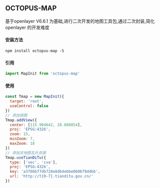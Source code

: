 ## OCTOPUS-MAP

基于openlayer V6.6.1 为基础,进行二次开发的地图工具包,通过二次封装,简化 openlayer 的开发难度

#### 安装方法

```
npm install octopus-map -S
```

#### 引用

```javascript
import MapInit from 'octopus-map'
```

#### 使用

```javascript
const Tmap = new MapInit({
  target: 'root',
  useControl: false
})
// 添加视图
Tmap.addView({
  center: [115.904642, 28.680854],
  proj: 'EPSG:4326',
  zoom: 15,
  minZoom: 7,
  maxZoom: 18
})
// 添加天地图瓦片资源
Tmap.useTianDiTu({
  type: ['vec', 'cva'],
  proj: 'EPSG:4326',
  key: 'a3f0bbf7db728e8db4ebbe860679d4bb',
  url: 'http://t{0-7}.tianditu.gov.cn/'
})
```